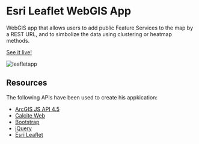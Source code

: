 # Esri Leaflet WebGIS App

WebGIS app that allows users to add  public Feature Services to the map by a REST URL, and to simbolize the data using clustering or heatmap methods.

[See it live!](https://ialixandroae.github.io/leafletApp/)

![leafletapp](https://user-images.githubusercontent.com/18401030/35866237-4c6b0922-0b5f-11e8-8b93-015152ff6aeb.gif)


## Resources
The following APIs have been used to create his appkication:
* <a target="blank" href="https://developers.arcgis.com/javascript/">ArcGIS JS API 4.5</a>
* <a target="blank" href="http://esri.github.io/calcite-web/">Calcite Web</a>
* <a target="blank" href="https://getbootstrap.com/">Bootstrap</a>
* <a target="blank" href="https://jquery.com/">jQuery</a>
* <a target="blank" href="https://esri.github.io/esri-leaflet/">Esri Leaflet</a>